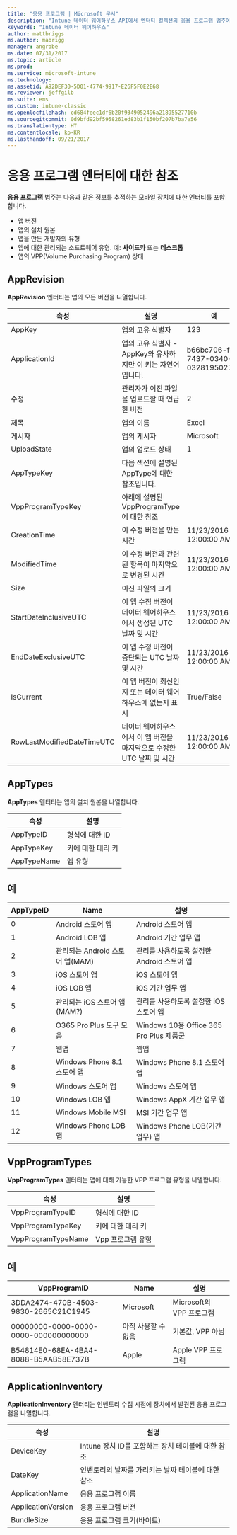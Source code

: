 ```yaml
---
title: "응용 프로그램 | Microsoft 문서"
description: "Intune 데이터 웨어하우스 API에서 엔터티 컬렉션의 응용 프로그램 범주에 대한 항목을 참조하세요."
keywords: "Intune 데이터 웨어하우스"
author: mattbriggs
ms.author: mabrigg
manager: angrobe
ms.date: 07/31/2017
ms.topic: article
ms.prod: 
ms.service: microsoft-intune
ms.technology: 
ms.assetid: A92DEF30-5D01-4774-9917-E26F5F0E2E68
ms.reviewer: jeffgilb
ms.suite: ems
ms.custom: intune-classic
ms.openlocfilehash: cd684feec1df6b20f9349052496a21895527710b
ms.sourcegitcommit: 0d9bfd92bf5958261ed83b1f150bf207b7ba7e56
ms.translationtype: HT
ms.contentlocale: ko-KR
ms.lasthandoff: 09/21/2017
---
```

# <a name="reference-for-application-entities"></a>응용 프로그램 엔터티에 대한 참조

**응용 프로그램** 범주는 다음과 같은 정보를 추적하는 모바일 장치에 대한 엔터티를 포함합니다.

  -  앱 버전
  -  앱의 설치 원본
  -  앱을 만든 개발자의 유형
  -  앱에 대한 관리되는 소프트웨어 유형. 예: **사이드카** 또는 **데스크톱**
  -  앱의 VPP(Volume Purchasing Program) 상태

## <a name="apprevision"></a>AppRevision

**AppRevision** 엔터티는 앱의 모든 버전을 나열합니다.

| 속성  | 설명 | 예 |
|---------|------------|--------|
| AppKey |앱의 고유 식별자 |123 |
| ApplicationId |앱의 고유 식별자 - AppKey와 유사하지만 이 키는 자연어입니다. |b66bc706-ffff-7437-0340-032819502773 |
| 수정 |관리자가 이진 파일을 업로드할 때 언급한 버전 |2 |
| 제목 |앱의 이름 |Excel |
| 게시자 |앱의 게시자 |Microsoft |
| UploadState |앱의 업로드 상태 |1 |
| AppTypeKey |다음 섹션에 설명된 AppType에 대한 참조입니다. | |
| VppProgramTypeKey |아래에 설명된 VppProgramType에 대한 참조 | |
| CreationTime |이 수정 버전을 만든 시간 |11/23/2016 12:00:00 AM |
| ModifiedTime |이 수정 버전과 관련된 항목이 마지막으로 변경된 시간 |11/23/2016 12:00:00 AM |
| Size |이진 파일의 크기 | |
| StartDateInclusiveUTC |이 앱 수정 버전이 데이터 웨어하우스에서 생성된 UTC 날짜 및 시간 |11/23/2016 12:00:00 AM |
| EndDateExclusiveUTC |이 앱 수정 버전이 중단되는 UTC 날짜 및 시간 |11/23/2016 12:00:00 AM |
| IsCurrent |이 앱 버전이 최신인지 또는 데이터 웨어하우스에 없는지 표시 |True/False |
| RowLastModifiedDateTimeUTC |데이터 웨어하우스에서 이 앱 버전을 마지막으로 수정한 UTC 날짜 및 시간 |11/23/2016 12:00:00 AM |

## <a name="apptypes"></a>AppTypes

**AppTypes** 엔터티는 앱의 설치 원본을 나열합니다.

| 속성  | 설명 |
|---------|------------|
| AppTypeID |형식에 대한 ID |
| AppTypeKey |키에 대한 대리 키 |
| AppTypeName |앱 유형 |

## <a name="example"></a>예

| AppTypeID  | Name | 설명 |
|---------|------------|--------|
| 0 |Android 스토어 앱 |Android 스토어 앱 |
| 1 |Android LOB 앱 |Android 기간 업무 앱 |
| 2 |관리되는 Android 스토어 앱(MAM) |관리를 사용하도록 설정한 Android 스토어 앱 |
| 3 |iOS 스토어 앱 |iOS 스토어 앱 |
| 4 |iOS LOB 앱 |iOS 기간 업무 앱 |
| 5 |관리되는 iOS 스토어 앱(MAM?) |관리를 사용하도록 설정한 iOS 스토어 앱 |
| 6 |O365 Pro Plus 도구 모음 |Windows 10용 Office 365 Pro Plus 제품군 |
| 7 |웹앱 |웹앱 |
| 8 |Windows Phone 8.1 스토어 앱 |Windows Phone 8.1 스토어 앱 |
| 9 |Windows 스토어 앱 |Windows 스토어 앱 |
| 10 |Windows LOB 앱 |Windows AppX 기간 업무 앱 |
| 11 |Windows Mobile MSI |MSI 기간 업무 앱 |
| 12 |Windows Phone LOB 앱 |Windows Phone LOB(기간 업무) 앱 |


## <a name="vppprogramtypes"></a>VppProgramTypes

**VppProgramTypes** 엔터티는 앱에 대해 가능한 VPP 프로그램 유형을 나열합니다.

| 속성  | 설명 |
|---------|------------|
| VppProgramTypeID |형식에 대한 ID |
| VppProgramTypeKey |키에 대한 대리 키 |
| VppProgramTypeName |Vpp 프로그램 유형 |

## <a name="example"></a>예

| VppProgramID  | Name | 설명 |
|---------|------------|--------|
| 3DDA2474-470B-4503-9830-2665C21C1945 |Microsoft |Microsoft의 VPP 프로그램 |
| 00000000-0000-0000-0000-000000000000 |아직 사용할 수 없음 |기본값, VPP 아님 |
| B54814E0-68EA-4BA4-8088-B5AAB58E737B |Apple |Apple VPP 프로그램 |



## <a name="applicationinventory"></a>ApplicationInventory

**ApplicationInventory** 엔터티는 인벤토리 수집 시점에 장치에서 발견된 응용 프로그램을 나열합니다.

| 속성  | 설명 |
|---------|------------|
| DeviceKey |Intune 장치 ID를 포함하는 장치 테이블에 대한 참조 |
| DateKey |인벤토리의 날짜를 가리키는 날짜 테이블에 대한 참조 |
| ApplicationName |응용 프로그램 이름 |
| ApplicationVersion |응용 프로그램 버전 |
| BundleSize |응용 프로그램 크기(바이트) |
